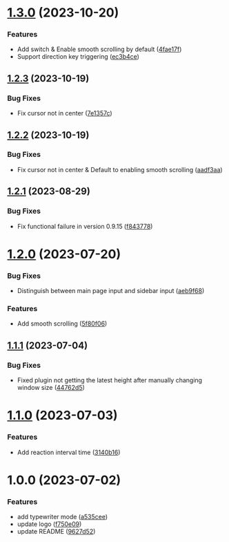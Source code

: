 # [1.3.0](https://github.com/b-yp/logseq-typewriter-mode/compare/v1.2.3...v1.3.0) (2023-10-20)


### Features

* Add switch & Enable smooth scrolling by default ([4fae17f](https://github.com/b-yp/logseq-typewriter-mode/commit/4fae17f820f2b1f9c7e4b1f7588d327b00be100f))
* Support direction key triggering ([ec3b4ce](https://github.com/b-yp/logseq-typewriter-mode/commit/ec3b4ce62c27fa0f6c68f78a5cd8875a3721298a))

## [1.2.3](https://github.com/b-yp/loseq-typewriter-mode/compare/v1.2.2...v1.2.3) (2023-10-19)


### Bug Fixes

* Fix cursor not in center ([7e1357c](https://github.com/b-yp/loseq-typewriter-mode/commit/7e1357c63e5ec2794e2f810fbaab3b4c7d5975e8))

## [1.2.2](https://github.com/b-yp/loseq-typewriter-mode/compare/v1.2.1...v1.2.2) (2023-10-19)


### Bug Fixes

* Fix cursor not in center & Default to enabling smooth scrolling ([aadf3aa](https://github.com/b-yp/loseq-typewriter-mode/commit/aadf3aa57ac4eea86db1fab8c4fa1f2f886c5c12))

## [1.2.1](https://github.com/b-yp/loseq-typewriter-mode/compare/v1.2.0...v1.2.1) (2023-08-29)


### Bug Fixes

* Fix functional failure in version 0.9.15 ([f843778](https://github.com/b-yp/loseq-typewriter-mode/commit/f8437788307f9f1f8f23bb3bd1f48073ce63bf68))

# [1.2.0](https://github.com/b-yp/loseq-typewriter-mode/compare/v1.1.1...v1.2.0) (2023-07-20)


### Bug Fixes

* Distinguish between main page input and sidebar input ([aeb9f68](https://github.com/b-yp/loseq-typewriter-mode/commit/aeb9f684ab439d789a7ed9468d910ef506d96679))


### Features

* Add smooth scrolling ([5f80f06](https://github.com/b-yp/loseq-typewriter-mode/commit/5f80f06cb8280e9040d3771f547f33f8bff59c1c))

## [1.1.1](https://github.com/b-yp/loseq-typewriter-mode/compare/v1.1.0...v1.1.1) (2023-07-04)


### Bug Fixes

* Fixed plugin not getting the latest height after manually changing window size ([44762d5](https://github.com/b-yp/loseq-typewriter-mode/commit/44762d5baf77c61e8c3d20920b141a091f368522))

# [1.1.0](https://github.com/b-yp/loseq-typewriter-mode/compare/v1.0.0...v1.1.0) (2023-07-03)


### Features

* Add reaction interval time ([3140b16](https://github.com/b-yp/loseq-typewriter-mode/commit/3140b1600605a0927caf710d65ffca5624a4c50a))

# 1.0.0 (2023-07-02)


### Features

* add typewriter mode ([a535cee](https://github.com/b-yp/loseq-typewriter-mode/commit/a535ceeb8034a62ef500139a34e4a199aa82d273))
* update logo ([f750e09](https://github.com/b-yp/loseq-typewriter-mode/commit/f750e09f626b31413c173e37b1955725dbbe4111))
* update README ([9627d52](https://github.com/b-yp/loseq-typewriter-mode/commit/9627d5222c2980eae1f0d0a769c74c6e234761ef))
